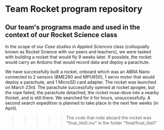 # Team Rocket program repository
## Our team's programs made and used in the context of our Rocket Science class

In the scope of our _Case studies in Applied Sciences_ class (colloquially known as Rocket Science with our peers and teachers), we were tasked with building a rocket that would fly 9 weeks later. If possible, the rocket would carry an Arduino that would record data and deploy a parachute. 

We have successfully built a rocket, onboard which was an ABRA Nano connected to 2 sensors (BME280 and MPU650), 1 servo motor that would deploy a parachute, and 1 MicroSD card adapter. The rocket was launched on March 23rd. The parachute successfully opened at rocket apogee, but the rope failed, the parachute detached, the rocket nose-dove into a nearby thicket, and is still there. We searched for it for hours, unsuccessfully. A second search expedition is planned to take place in the next few weeks (in April). 

>>>>> The code that rode aboard the rocket was "final_lite0.ino" in the folder "final/final_lite0"
